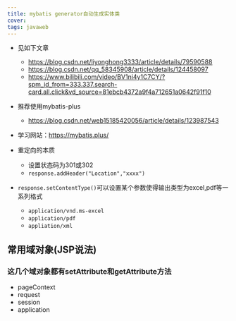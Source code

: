 ```yaml
---
title: mybatis generator自动生成实体类
cover: 
tags: javaweb
---
```

- 见如下文章
  - https://blog.csdn.net/liyonghong3333/article/details/79590588
  - https://blog.csdn.net/qq_58345908/article/details/124458097
  - https://www.bilibili.com/video/BV1ni4y1C7CY/?spm_id_from=333.337.search-card.all.click&vd_source=81ebcb4372a9f4a712651a0642f91f10

- 推荐使用mybatis-plus
  - https://blog.csdn.net/web15185420056/article/details/123987543
- 学习网站：https://mybatis.plus/

- 重定向的本质
  - 设置状态码为301或302
  - `response.addHeader("Location","xxxx")`

- `response.setContentType()`可以设置某个参数使得输出类型为excel,pdf等一系列格式
  - `application/vnd.ms-excel`
  - `application/pdf`
  - `appliation/xml`


## 常用域对象(JSP说法)
### 这几个域对象都有setAttribute和getAttribute方法
- pageContext
- request
- session
- application
